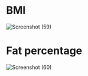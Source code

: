 # BMI
![Screenshot (59)](https://user-images.githubusercontent.com/73547094/172412895-46f70a9a-0d72-4310-af0f-d223345fd549.png)

# Fat percentage
![Screenshot (60)](https://user-images.githubusercontent.com/73547094/172412901-7068d99d-6f42-43fd-86b4-d2234e6743fb.png)

